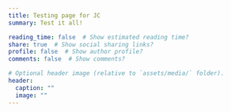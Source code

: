 ```yaml
---
title: Testing page for JC
summary: Test it all!

reading_time: false  # Show estimated reading time?
share: true  # Show social sharing links?
profile: false  # Show author profile?
comments: false  # Show comments?

# Optional header image (relative to `assets/media/` folder).
header:
  caption: ""
  image: ""
---
```


<script>source = '/.netlify/functionc/one.js'</script>